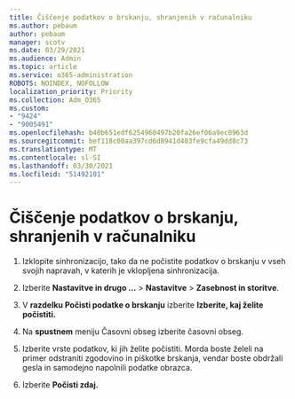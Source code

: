 ```yaml
---
title: Čiščenje podatkov o brskanju, shranjenih v računalniku
ms.author: pebaum
author: pebaum
manager: scotv
ms.date: 03/29/2021
ms.audience: Admin
ms.topic: article
ms.service: o365-administration
ROBOTS: NOINDEX, NOFOLLOW
localization_priority: Priority
ms.collection: Adm_O365
ms.custom:
- "9424"
- "9005491"
ms.openlocfilehash: b40b651edf6254960497b20fa26ef06a9ec0963d
ms.sourcegitcommit: bef118c00aa397cd6d8941d403fe9cfa49dd8c73
ms.translationtype: MT
ms.contentlocale: sl-SI
ms.lasthandoff: 03/30/2021
ms.locfileid: "51492101"
---
```

# <a name="clear-the-browsing-data-stored-on-your-computer"></a>Čiščenje podatkov o brskanju, shranjenih v računalniku

1. Izklopite sinhronizacijo, tako da ne počistite podatkov o brskanju v vseh svojih napravah, v katerih je vklopljena sinhronizacija.

1. Izberite **Nastavitve in drugo ...**  >  **Nastavitve**  >  **Zasebnost in storitve**.

1. V **razdelku Počisti podatke o brskanju** izberite **Izberite, kaj želite počistiti.**

1. Na **spustnem** meniju Časovni obseg izberite časovni obseg.

1. Izberite vrste podatkov, ki jih želite počistiti. Morda boste želeli na primer odstraniti zgodovino in piškotke brskanja, vendar boste obdržali gesla in samodejno napolnili podatke obrazca.

1. Izberite **Počisti zdaj.**
